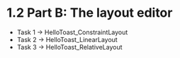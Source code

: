 # 1.2 Part B: The layout editor

- Task 1 -> HelloToast_ConstraintLayout
- Task 2 -> HelloToast_LinearLayout
- Task 3 -> HelloToast_RelativeLayout
